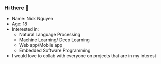 ### Hi there 👋

- Name: Nick Nguyen
- Age: 18
- Interested in:
  + Natural Language Processing
  + Machine Learning/ Deep Learning
  + Web app/Mobile app
  + Embedded Software Programming
- I would love to collab with everyone on projects that are in my interest
